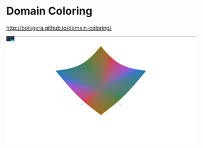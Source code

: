 Domain Coloring
================================================================================

<http://boisgera.github.io/domain-coloring/>

![Domain Coloring](images/domain-coloring.png)
